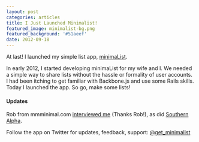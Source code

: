 ```yaml
---
layout: post
categories: articles
title: I Just Launched Minimalist!
featured_image: minimalist-bg.png
featured_background: '#51aeef'
date: 2012-09-18
---
```


At last! I launched my simple list app, [minimaList](http://getminimalist.com).

In early 2012, I started developing minimaList for my wife and I. We needed a simple way to share lists without the hassle or formality of user accounts. I had been itching to get familiar with Backbone.js and use some Rails skills. Today I launched the app. So go, make some lists!

#### Updates

Rob from mmminimal.com [interviewed me](http://mmminimal.com/introducing-minimalist-a-hassle-free-list-app/) (Thanks Rob!), as did [Southern Alpha](http://southernalpha.com/general/new-orleans-developer-builds-a-simple-clean-app-to-help-organize-your-life/).

Follow the app on Twitter for updates, feedback, support: [@get_minimalist](http://twitter.com/get_minimalist)
